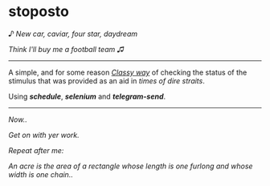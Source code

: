 # stoposto



_♪ New car, caviar, four star, daydream_

_Think I'll buy me a football team ♫_

---

A simple, and for some reason [_Classy way_](https://github.com/KayserSoze42/extend.io/edit/main/src/neveroddoreven/stoposto/stoposto.py) of checking the status of the stimulus that was provided as an aid in _times of dire straits_.

Using _**schedule**_, _**selenium**_ and _**telegram-send**_.

---

_Now.._

_Get on with yer work._

_Repeat after me:_

_An acre is the area of a rectangle whose length is one furlong and whose width is one chain.._

